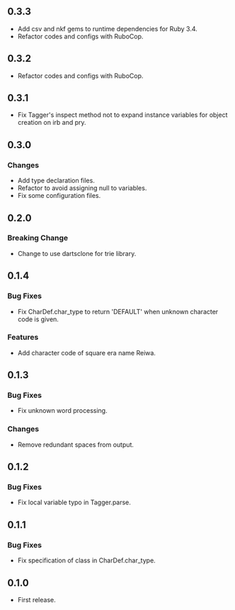## 0.3.3

- Add csv and nkf gems to runtime dependencies for Ruby 3.4.
- Refactor codes and configs with RuboCop.

## 0.3.2

- Refactor codes and configs with RuboCop.

## 0.3.1
- Fix Tagger's inspect method not to expand instance variables for object creation on irb and pry.

## 0.3.0

### Changes
- Add type declaration files.
- Refactor to avoid assigning null to variables.
- Fix some configuration files.


## 0.2.0

### Breaking Change
- Change to use dartsclone for trie library.


## 0.1.4

### Bug Fixes
- Fix CharDef.char_type to return 'DEFAULT' when unknown character code is given.

### Features
- Add character code of square era name Reiwa.

## 0.1.3

### Bug Fixes
- Fix unknown word processing.

### Changes
- Remove redundant spaces from output.


## 0.1.2

### Bug Fixes
- Fix local variable typo in Tagger.parse.


## 0.1.1

### Bug Fixes
- Fix specification of class in CharDef.char_type.


## 0.1.0
- First release.
